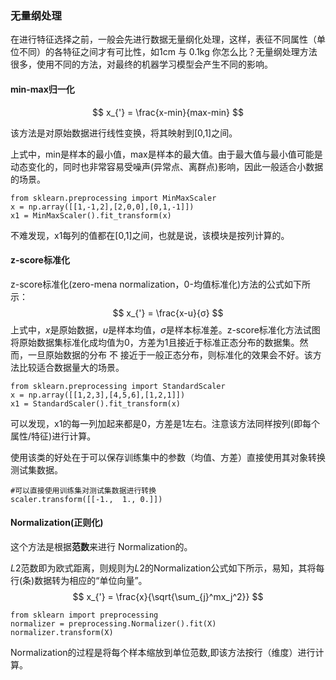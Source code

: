 ### 无量纲处理

在进行特征选择之前，一般会先进行数据无量纲化处理，这样，表征不同属性（单位不同）的各特征之间才有可比性，如1cm 与 0.1kg 你怎么比？无量纲处理方法很多，使用不同的方法，对最终的机器学习模型会产生不同的影响。

#### min-max归一化

$$
x_{'} = \frac{x-min}{max-min}
$$

该方法是对原始数据进行线性变换，将其映射到[0,1]之间。

上式中，min是样本的最小值，max是样本的最大值。由于最大值与最小值可能是动态变化的，同时也非常容易受噪声(异常点、离群点)影响，因此一般适合小数据的场景。

```
from sklearn.preprocessing import MinMaxScaler
x = np.array([[1,-1,2],[2,0,0],[0,1,-1]])
x1 = MinMaxScaler().fit_transform(x)
```

不难发现，x1每列的值都在[0,1]之间，也就是说，该模块是按列计算的。

#### z-score标准化

z-score标准化(zero-mena normalization，0-均值标准化)方法的公式如下所示：
$$
x_{'} = \frac{x-u}{σ}
$$
上式中，*x*是原始数据，*u*是样本均值，*σ*是样本标准差。z-score标准化方法试图将原始数据集标准化成均值为0，方差为1且接近于标准正态分布的数据集。然而，一旦原始数据的分布 不 接近于一般正态分布，则标准化的效果会不好。该方法比较适合数据量大的场景。

```
from sklearn.preprocessing import StandardScaler
x = np.array([[1,2,3],[4,5,6],[1,2,1]])
x1 = StandardScaler().fit_transform(x)
```

 可以发现，x1的每一列加起来都是0，方差是1左右。注意该方法同样按列(即每个属性/特征)进行计算。

使用该类的好处在于可以保存训练集中的参数（均值、方差）直接使用其对象转换测试集数据。

```
#可以直接使用训练集对测试集数据进行转换
scaler.transform([[-1.,  1., 0.]])
```

#### Normalization(正则化)

这个方法是根据**范数**来进行 Normalization的。

*L*2范数即为欧式距离，则规则为*L*2的Normalization公式如下所示，易知，其将每行(条)数据转为相应的“单位向量”。
$$
x_{'} = \frac{x}{\sqrt{\sum_{j}^mx_j^2}}
$$

```
from sklearn import preprocessing
normalizer = preprocessing.Normalizer().fit(X)
normalizer.transform(X)
```

Normalization的过程是将每个样本缩放到单位范数,即该方法按行（维度）进行计算。

